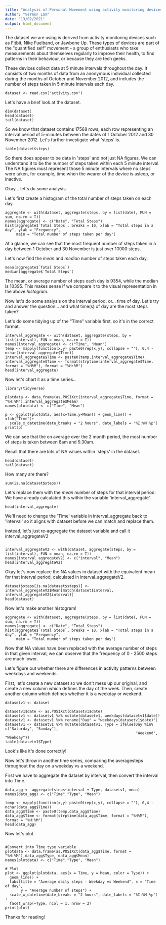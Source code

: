 ```yaml
---
title: "Analysis of Personal Movement using activity monitoring devices"
author: "Vernon Lam"
date: "13/02/2021"
output: html_document
---
```


The dataset we are using is derived from activity monitoring devices such as Fitbit,
Nike Fuelband, or Jawbone Up. These types of devices are part of the "quantified self"
movement - a group of enthusiasts who take measurements about themselves regularly to
improve their health, to find patterns in their behaviour, or because they are tech geeks.

These devices collect data at 5 minute intervals throughout the day. It consists of two months
of data from an anonymous individual collected during the months of October and November 2012,
and includes the number of steps taken in 5 minute intervals each day.

```{r, echo = TRUE}
dataset <- read.csv("activity.csv")
```

Let's have a brief look at the dataset.

```{r, echo = TRUE}
dim(dataset)
head(dataset)
tail(dataset)
```

So we know that dataset contains 17568 rows, each row representing an interval period of 5-minutes between the dates of 1 October 2012 and 30 November 2012. Let's further investigate
what 'steps' is.

```{r, echo = TRUE}
table(dataset$steps)
```

So there does appear to be data in 'steps' and not just NA figures. We can understand it to be
the number of steps taken within each 5 minute interval. The NA figures must represent those 5 minute intervals where no steps were taken, for example, time when the wearer of the device is asleep, or inactive.  

Okay... let's do some analysis.

Let's first create a histogram of the total number of steps taken on each day.

```{r, echo = TRUE}
aggregate <- with(dataset, aggregate(steps, by = list(date), FUN = sum, na.rm = T))
names(aggregate) <- c("Date", "Total Steps")
hist(aggregate$`Total Steps`, breaks = 10, xlab = "Total steps in a day", ylab = "Frequency",
     main = "Total number of steps taken per day")
```

At a glance, we can see that the most frequent number of steps taken in a day between 1 October and 30 November is just over 10000 steps.

Let's now find the *mean* and *median* number of steps taken each day.

```{r, echo = TRUE}
mean(aggregate$`Total Steps`)
median(aggregate$`Total Steps`)
```

The mean, or average number of steps each day is 9354, while the median is 10395. This makes sense if we compare it to the visual representation in the above *histogram*.

Now let's do some analysis on the interval period, or... time of day. Let's try and answer the question... and what time(s) of day are the most steps taken?

Let's do some tidying up of the "Time" variable first, so it's in the correct format.
```{r, echo = TRUE}
interval_aggregate <- with(dataset, aggregate(steps, by = list(interval), FUN = mean, na.rm = T))
names(interval_aggregate) <- c("Time", "Mean")
temp <- mapply(function(x,y) paste0(rep(x,y), collapse = ""), 0,4 - nchar(interval_aggregate$Time))
interval_aggregate$Time <- paste0(temp,interval_aggregate$Time)
interval_aggregate$Time <- format(strptime(interval_aggregate$Time, format = "%H%M"), format = "%H:%M")
head(interval_aggregate)
```

Now let's chart it as a time series...

```{r, echo = TRUE, fig.width= 10}
library(tidyverse)

plotdata <- data.frame(as.POSIXct(interval_aggregate$Time, format = "%H:%M"),interval_aggregate$Mean)
names(plotdata) <- c("Time", "Mean")

p <- ggplot(plotdata, aes(x=Time,y=Mean)) + geom_line() + xlab("Time")+
  scale_x_datetime(date_breaks = "2 hours", date_labels = "%I:%M %p")
print(p)
```

We can see that the on average over the 2 month period, the most number of steps is taken between 8am and 9.30am.



Recall that there are lots of NA values within 'steps' in the dataset.
```{r, echo = TRUE}
head(dataset)
tail(dataset)
```
How many are there?
```{r, echo = TRUE}
sum(is.na(dataset$steps))
```

Let's replace them with the *mean* number of steps for that interval period. We have already calculated this within the variable 'interval_aggregate'.
```{r, echo = TRUE}
head(interval_aggregate)
```

We'll need to change the 'Time' variable in interval_aggregate back to 'interval' so it aligns with dataset before we can match and replace them.

Instead, let's just re-aggregate the dataset variable and call it interval_aggregateV2

```{r, echo = TRUE}

interval_aggregateV2 <- with(dataset, aggregate(steps, by = list(interval), FUN = mean, na.rm = T))
names(interval_aggregateV2) <- c("interval", "Mean")
head(interval_aggregateV2)
```

Okay let's now replace the NA values in dataset with the equivalent mean for that interval period, calculated in interval_aggregateV2.

```{r, echo = TRUE}
dataset$steps[is.na(dataset$steps)] <- interval_aggregateV2$Mean[match(dataset$interval, interval_aggregateV2$interval)]
head(dataset)
```

Now let's make another histogram!

```{r, echo = TRUE}
aggregate <- with(dataset, aggregate(steps, by = list(date), FUN = sum, na.rm = T))
names(aggregate) <- c("Date", "Total Steps")
hist(aggregate$`Total Steps`, breaks = 10, xlab = "Total steps in a day", ylab = "Frequency",
     main = "Total number of steps taken per day")
```

Now that NA values have been replaced with the average number of steps in that given interval, we can observe that the frequency of 0 - 2500 steps are much lower.



Let's figure out whether there are differences in activity patterns between weekdays and weekends.

First, let's create a new dataset so we don't mess up our original, and create a new column which defines the day of the week. Then, create another column which defines whether it is a weekday or weekend.

```{r, echo = TRUE}
datasetv1 <- dataset

datasetv1$date <- as.POSIXct(datasetv1$date)
datasetv1 <- datasetv1 %>% mutate(datasetv1, weekdays(datasetv1$date))
datasetv1 <- datasetv1 %>% rename("Day" = "weekdays(datasetv1$date)")
datasetv1 <- datasetv1 %>% mutate(datasetv1, Type = ifelse(Day %in% c("Saturday", "Sunday"),
                                                           "Weekend", "Weekday"))
table(datasetv1$Type)
```

Look's like it's done correctly!

Now let's throw in another time series, comparing the averagesteps throughout the day on a weekday vs a weekend.

First we have to aggregate the dataset by interval, then convert the interval into Time.
```{r, echo = TRUE}
data_agg <- aggregate(steps~interval + Type, datasetv1, mean)
names(data_agg) <- c("Time","Type", "Mean")

temp <- mapply(function(x,y) paste0(rep(x,y), collapse = ""), 0,4 - nchar(data_agg$Time))
data_agg$Time <- paste0(temp,data_agg$Time)
data_agg$Time <- format(strptime(data_agg$Time, format = "%H%M"), format = "%H:%M")
head(data_agg)
```

Now let's plot.

```{r, echo = TRUE, fig.width= 10}

#Convert into Time type variable
plotdata <- data.frame(as.POSIXct(data_agg$Time, format = "%H:%M"),data_agg$Type, data_agg$Mean)
names(plotdata) <- c("Time","Type", "Mean")

# Plot
plot <- ggplot(plotdata, aes(x = Time, y = Mean, color = Type)) +
  geom_line() +
  labs(title = "Average daily steps - Weekday vs Weekend", x = "Time of day", 
       y = "Average number of steps") +
  scale_x_datetime(date_breaks = "2 hours", date_labels = "%I:%M %p") +
  facet_wrap(~Type, ncol = 1, nrow = 2)
print(plot)
```

Thanks for reading!